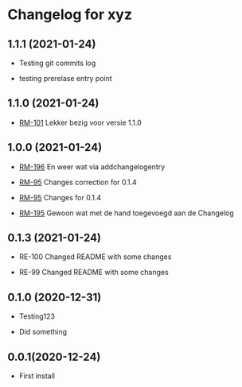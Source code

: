 Changelog for xyz
=================

1.1.1 (2021-01-24)
------------------

- Testing git commits log

- testing prerelase entry point


1.1.0 (2021-01-24)
------------------

- [RM-101](https://aesset.atlassian.net/browse/RM-101) Lekker bezig voor versie 1.1.0


1.0.0 (2021-01-24)
------------------

- [RM-196](https://aesset.atlassian.net/browse/RM-196) En weer wat via addchangelogentry

- [RM-95](https://aesset.atlassian.net/browse/RM-95) Changes correction for 0.1.4

- [RM-95](https://aesset.atlassian.net/browse/RM-95) Changes for 0.1.4

- [RM-195](https://aesset.atlassian.net/browse/RM-195) Gewoon wat met de hand toegevoegd aan de Changelog


0.1.3 (2021-01-24)
------------------

- RE-100 Changed README with some changes

- RE-99 Changed README with some changes


0.1.0 (2020-12-31)
----------------

- Testing123

- Did something

0.0.1(2020-12-24)
----------------

- First install